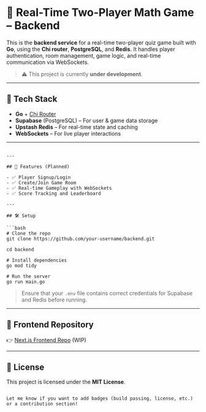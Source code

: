 # 🧠 Real-Time Two-Player Math Game – Backend

This is the **backend service** for a real-time two-player quiz game built with **Go**, using the **Chi router**, **PostgreSQL**, and **Redis**. It handles player authentication, room management, game logic, and real-time communication via WebSockets.

> ⚠️ This project is currently **under development**.

---

## 🚀 Tech Stack

- **Go** + [Chi Router](https://github.com/go-chi/chi)
- **Supabase** (PostgreSQL) – For user & game data storage
- **Upstash Redis** – For real-time state and caching
- **WebSockets** – For live player interactions

---



```

---

## 📌 Features (Planned)

- ✅ Player Signup/Login
- ✅ Create/Join Game Room
- ✅ Real-time Gameplay with WebSockets
- ✅ Score Tracking and Leaderboard

---

## 🛠️ Setup

```bash
# Clone the repo
git clone https://github.com/your-username/backend.git

cd backend

# Install dependencies
go mod tidy

# Run the server
go run main.go
````

> Ensure that your `.env` file contains correct credentials for Supabase and Redis before running.

---

## 🧠 Frontend Repository

👉 [Next.js Frontend Repo](https://github.com/your-username/frontend) (WIP)

---

## 📄 License

This project is licensed under the **MIT License**.

```

Let me know if you want to add badges (build passing, license, etc.) or a contribution section!
```
